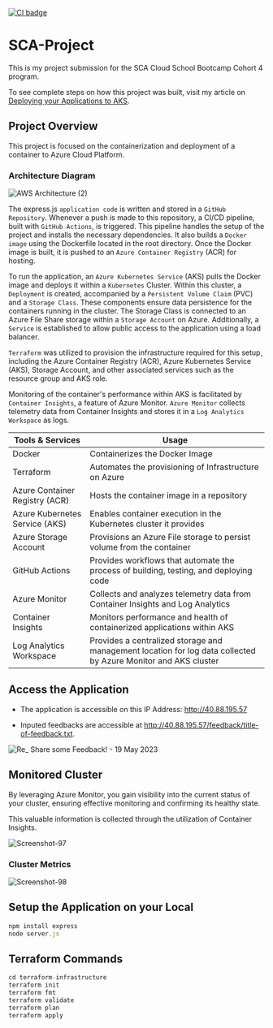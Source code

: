 [![CI badge](https://github.com/FavourDaniel/SCA-Project/actions/workflows/workflow.yml/badge.svg)](https://github.com/FavourDaniel/SCA-Project/actions)


# SCA-Project
This is my project submission for the SCA Cloud School Bootcamp Cohort 4 program.

To see complete steps on how this project was built, visit my article on [Deploying your Applications to AKS](https://dev.to/danielfavour/deploy-your-application-to-azure-kubernetes-service-1n9d).

## Project Overview
This project is focused on the containerization and deployment of a container to Azure Cloud Platform.

### Architecture Diagram
![AWS Architecture (2)](https://user-images.githubusercontent.com/89241109/239715636-3f882380-dabd-43d3-ab88-bafc3cf065e2.png)


The express.js `application code` is written and stored in a `GitHub Repository`. Whenever a push is made to this repository, a CI/CD pipeline, built with `GitHub Actions`, is triggered. This pipeline handles the setup of the project and installs the necessary dependencies. It also builds a `Docker image` using the Dockerfile located in the root directory. Once the Docker image is built, it is pushed to an `Azure Container Registry` (ACR) for hosting.

To run the application, an `Azure Kubernetes Service` (AKS) pulls the Docker image and deploys it within a `Kubernetes` Cluster. Within this cluster, a `Deployment` is created, accompanied by a `Persistent Volume Claim` (PVC) and a `Storage Class`. These components ensure data persistence for the containers running in the cluster. The Storage Class is connected to an Azure File Share storage within a `Storage Account` on Azure. Additionally, a `Service` is established to allow public access to the application using a load balancer.

`Terraform` was utilized to provision the infrastructure required for this setup, including the Azure Container Registry (ACR), Azure Kubernetes Service (AKS), Storage Account, and other associated services such as the resource group and AKS role.

Monitoring of the container's performance within AKS is facilitated by `Container Insights`, a feature of Azure Monitor. `Azure Monitor` collects telemetry data from Container Insights and stores it in a `Log Analytics Workspace` as logs.

| Tools & Services | Usage |
| ------- | ------- |
| Docker | Containerizes the Docker Image |
| Terraform | Automates the provisioning of Infrastructure on Azure |
| Azure Container Registry (ACR) | Hosts the container image in a repository |
| Azure Kubernetes Service (AKS) | Enables container execution in the Kubernetes cluster it provides |
| Azure Storage Account | Provisions an Azure File storage to persist volume from the container |
| GitHub Actions | Provides workflows that automate the process of building, testing, and deploying code |
| Azure Monitor | Collects and analyzes telemetry data from Container Insights and Log Analytics |
| Container Insights | Monitors performance and health of containerized applications within AKS |
| Log Analytics Workspace | Provides a centralized storage and management location for log data collected by Azure Monitor and AKS cluster |


## Access the Application

- The application is accessible on this IP Address: http://40.88.195.57

- Inputed feedbacks are accessible at http://40.88.195.57/feedback/title-of-feedback.txt.

![Re_ Share some Feedback! - 19 May 2023](https://user-images.githubusercontent.com/59648161/239600716-7bebd81f-c78b-4173-a6f9-d4f8b1fa09be.gif)

## Monitored Cluster
By leveraging Azure Monitor, you gain visibility into the current status of your cluster, ensuring effective monitoring and confirming its healthy state. 

This valuable information is collected through the utilization of Container Insights.

![Screenshot-97](https://user-images.githubusercontent.com/89241109/239716014-6d4c13eb-b344-4144-b09a-113d94aa6746.png)

### Cluster Metrics
![Screenshot-98](https://user-images.githubusercontent.com/89241109/239716064-90f7c0d7-5ce2-454c-9e1e-b21eddf5c1cf.png)

## Setup the Application on your Local
```jsx
npm install express
node server.js
```

## Terraform Commands
```jsx
cd terraform-infrastructure
terraform init
terraform fmt
terraform validate
terraform plan
terraform apply
```
